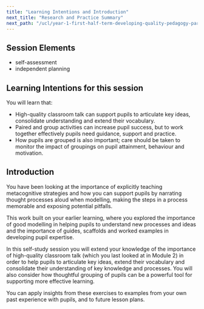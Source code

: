 ```yaml
---
title: "Learning Intentions and Introduction"
next_title: "Research and Practice Summary"
next_path: "/ucl/year-1-first-half-term-developing-quality-pedagogy-part-1/spring-week-5-ect-research-and-practice-summary"
---
```


## Session Elements

- self-assessment
- independent planning

## Learning Intentions for this session

You will learn that:

- High-quality classroom talk can support pupils to articulate key ideas, consolidate understanding and extend their vocabulary.
- Paired and group activities can increase pupil success, but to work together effectively pupils need guidance, support and practice.
- How pupils are grouped is also important; care should be taken to monitor the impact of groupings on pupil attainment, behaviour and motivation.

## Introduction

You have been looking at the importance of explicitly teaching metacognitive strategies and how you can support pupils by narrating thought processes aloud when modelling, making the steps in a process memorable and exposing potential pitfalls.

This work built on your earlier learning, where you explored the importance of good modelling in helping pupils to understand new processes and ideas and the importance of guides, scaffolds and worked examples in developing pupil expertise.

In this self-study session you will extend your knowledge of the importance of high-quality classroom talk (which you last looked at in Module 2) in order to help pupils to articulate key ideas, extend their vocabulary and consolidate their understanding of key knowledge and processes. You will also consider how thoughtful grouping of pupils can be a powerful tool for supporting more effective learning.

You can apply insights from these exercises to examples from your own past experience with pupils, and to future lesson plans.
